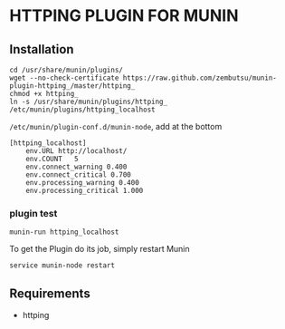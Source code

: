 # HTTPING PLUGIN FOR MUNIN

## Installation

``` shell
cd /usr/share/munin/plugins/
wget --no-check-certificate https://raw.github.com/zembutsu/munin-plugin-httping_/master/httping_
chmod +x httping_
ln -s /usr/share/munin/plugins/httping_ /etc/munin/plugins/httping_localhost
```

`/etc/munin/plugin-conf.d/munin-node`, add at the bottom

```
[httping_localhost]
    env.URL	http://localhost/
    env.COUNT	5
    env.connect_warning 0.400
    env.connect_critical 0.700
    env.processing_warning 0.400
    env.processing_critical 1.000
```

### plugin test

``` shell
munin-run httping_localhost
```

To get the Plugin do its job, simply restart Munin

``` shell
service munin-node restart
```

## Requirements

 * httping

